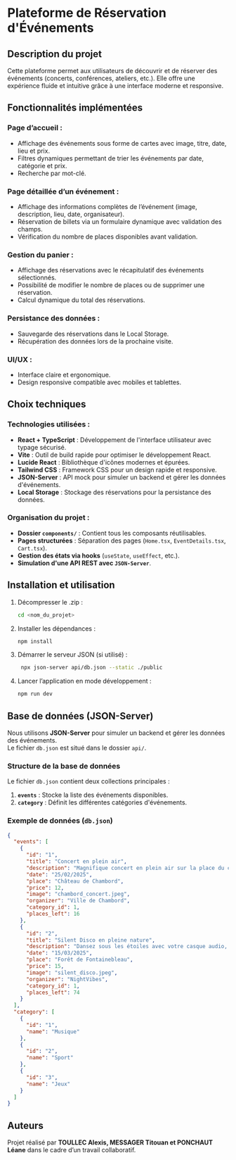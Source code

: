 # Plateforme de Réservation d'Événements

## Description du projet
Cette plateforme permet aux utilisateurs de découvrir et de réserver des événements (concerts, conférences, ateliers, etc.). Elle offre une expérience fluide et intuitive grâce à une interface moderne et responsive.

## Fonctionnalités implémentées
### Page d’accueil :
- Affichage des événements sous forme de cartes avec image, titre, date, lieu et prix.
- Filtres dynamiques permettant de trier les événements par date, catégorie et prix.
- Recherche par mot-clé.

### Page détaillée d’un événement :
- Affichage des informations complètes de l’événement (image, description, lieu, date, organisateur).
- Réservation de billets via un formulaire dynamique avec validation des champs.
- Vérification du nombre de places disponibles avant validation.

### Gestion du panier :
- Affichage des réservations avec le récapitulatif des événements sélectionnés.
- Possibilité de modifier le nombre de places ou de supprimer une réservation.
- Calcul dynamique du total des réservations.

### Persistance des données :
- Sauvegarde des réservations dans le Local Storage.
- Récupération des données lors de la prochaine visite.

### UI/UX :
- Interface claire et ergonomique.
- Design responsive compatible avec mobiles et tablettes.

## Choix techniques
### Technologies utilisées :
- **React + TypeScript** : Développement de l'interface utilisateur avec typage sécurisé.
- **Vite** : Outil de build rapide pour optimiser le développement React.
- **Lucide React** : Bibliothèque d'icônes modernes et épurées.
- **Tailwind CSS** : Framework CSS pour un design rapide et responsive.
- **JSON-Server** : API mock pour simuler un backend et gérer les données d'événements.
- **Local Storage** : Stockage des réservations pour la persistance des données.

### Organisation du projet :
- **Dossier `components/`** : Contient tous les composants réutilisables.
- **Pages structurées** : Séparation des pages (`Home.tsx`, `EventDetails.tsx`, `Cart.tsx`).
- **Gestion des états via hooks** (`useState`, `useEffect`, etc.).
- **Simulation d'une API REST avec `JSON-Server`**.

## Installation et utilisation
1. Décompresser le .zip :
   ```bash
   cd <nom_du_projet>
2. Installer les dépendances :
   ```bash
   npm install
3. Démarrer le serveur JSON (si utilisé) :
   ```bash
    npx json-server api/db.json --static ./public

4. Lancer l’application en mode développement :
   ```bash
   npm run dev

## Base de données (JSON-Server)

Nous utilisons **JSON-Server** pour simuler un backend et gérer les données des événements.  
Le fichier `db.json` est situé dans le dossier `api/`.

### Structure de la base de données
Le fichier `db.json` contient deux collections principales :

1. **`events`** : Stocke la liste des événements disponibles.
2. **`category`** : Définit les différentes catégories d'événements.

### Exemple de données (`db.json`)
```json
{
  "events": [
    {
      "id": "1",
      "title": "Concert en plein air",
      "description": "Magnifique concert en plein air sur la place du château de Chambord",
      "date": "25/02/2025",
      "place": "Château de Chambord",
      "price": 12,
      "image": "chambord_concert.jpeg",
      "organizer": "Ville de Chambord",
      "category_id": 1,
      "places_left": 16
    },
    {
      "id": "2",
      "title": "Silent Disco en pleine nature",
      "description": "Dansez sous les étoiles avec votre casque audio, ambiance garantie !",
      "date": "15/03/2025",
      "place": "Forêt de Fontainebleau",
      "price": 15,
      "image": "silent_disco.jpeg",
      "organizer": "NightVibes",
      "category_id": 1,
      "places_left": 74
    }
  ],
  "category": [
    {
      "id": "1",
      "name": "Musique"
    },
    {
      "id": "2",
      "name": "Sport"
    },
    {
      "id": "3",
      "name": "Jeux"
    }
  ]
}
```



## Auteurs
Projet réalisé par **TOULLEC Alexis, MESSAGER Titouan et PONCHAUT Léane** dans le cadre d’un travail collaboratif.



